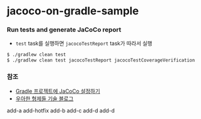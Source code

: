 # jacoco-on-gradle-sample

### Run tests and generate JaCoCo report
- `test` task를 실행하면 `jacocoTestReport` task가 따라서 실행

```bash
$ ./gradlew clean test
$ ./gradlew clean test jacocoTestReport jacocoTestCoverageVerification
```

### 참조
- [Gradle 프로젝트에 JaCoCo 설정하기](http://woowabros.github.io/experience/2020/02/02/jacoco-config-on-gradle-project.html)
- [우아한 형제들 기술 블로그](http://woowabros.github.io/)

add-a
add-hotfix
add-b
add-c
add-d
add-d
